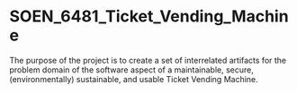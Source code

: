 # SOEN_6481_Ticket_Vending_Machine
The purpose of the project is to create a set of interrelated artifacts for the problem domain of the software aspect of a maintainable, secure, (environmentally) sustainable, and usable Ticket Vending Machine.
